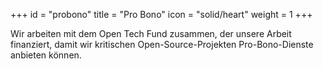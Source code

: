 +++
id = "probono"
title = "Pro Bono"
icon = "solid/heart"
weight = 1
+++

Wir arbeiten mit dem Open Tech Fund zusammen, der unsere Arbeit finanziert, damit wir kritischen Open-Source-Projekten Pro-Bono-Dienste anbieten können.

